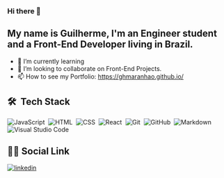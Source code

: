 ### Hi there 👋

## My name is Guilherme, I'm an Engineer student and a Front-End Developer living in Brazil.


- 🌱 I’m currently learning 
- 👯 I’m looking to collaborate on Front-End Projects.
- 📫 How to see my Portfolio: https://ghmaranhao.github.io/

## 🛠 &nbsp;Tech Stack

![JavaScript ](https://img.shields.io/badge/-JavaScript-05122A?style=flat&logo=javascript)&nbsp;
![HTML](https://img.shields.io/badge/-HTML-05122A?style=flat&logo=HTML5)&nbsp;
![CSS](https://img.shields.io/badge/-CSS-05122A?style=flat&logo=CSS3&logoColor=1572B6)&nbsp;
![React](https://img.shields.io/badge/-React-05122A?style=flat&logo=react)&nbsp;
![Git](https://img.shields.io/badge/-Git-05122A?style=flat&logo=git)&nbsp;
![GitHub](https://img.shields.io/badge/-GitHub-05122A?style=flat&logo=github)&nbsp;
![Markdown](https://img.shields.io/badge/-Markdown-05122A?style=flat&logo=markdown)&nbsp;
![Visual Studio Code](https://img.shields.io/badge/-Visual%20Studio%20Code-05122A?style=flat&logo=visual-studio-code&logoColor=007ACC)&nbsp;


## 👨🏽&nbsp;Social Link

<a href="https://www.linkedin.com/in/guilhermehmmaranhao/" target="_blank">
  <img align="center" src="https://img.shields.io/badge/-MeuLinkedIn-05122A?style=flat&logo=linkedin" alt="linkedin"/>
</a>

